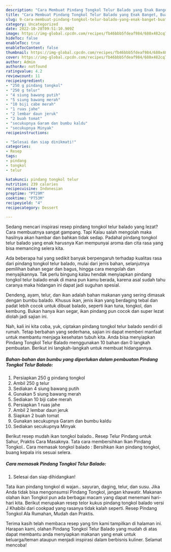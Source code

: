 ```yaml
---
description: "Cara Membuat Pindang Tongkol Telur Balado yang Enak Banget, Buat Buka Puasa Lezat Sekali"
title: "Cara Membuat Pindang Tongkol Telur Balado yang Enak Banget, Buat Buka Puasa Lezat Sekali"
slug: 9-cara-membuat-pindang-tongkol-telur-balado-yang-enak-banget-buat-buka-puasa-lezat-sekali
category: Uncategorized
date: 2022-10-28T09:51:10.909Z
image: https://img-global.cpcdn.com/recipes/fb46bbb5fdeaf984/680x482cq70/pindang-tongkol-telur-balado-foto-resep-utama.jpg
hideToc: false
enableToc: true
enableTocContent: false
thumbnail: https://img-global.cpcdn.com/recipes/fb46bbb5fdeaf984/680x482cq70/pindang-tongkol-telur-balado-foto-resep-utama.jpg
cover: https://img-global.cpcdn.com/recipes/fb46bbb5fdeaf984/680x482cq70/pindang-tongkol-telur-balado-foto-resep-utama.jpg
author: Admin
authorAv: notfound
ratingvalue: 4.2
reviewcount: 11
recipeingredient:
- "250 g pindang tongkol"
- "250 g telur"
- "4 siung bawang putih"
- "5 siung bawang merah"
- "10 biji cabe merah"
- "1 ruas jahe"
- "2 lembar daun jeruk"
- "2 buah tomat"
- "secukupnya Garam dan bumbu kaldu"
- "secukupnya Minyak"
recipeinstructions:

- "Selesai dan siap dinikmati!"
categories:
- Resep
tags:
- pindang
- tongkol
- telur

katakunci: pindang tongkol telur 
nutrition: 239 calories
recipecuisine: Indonesian
preptime: "PT29M"
cooktime: "PT53M"
recipeyield: "4"
recipecategory: Dessert

---
```



Sedang mencari inspirasi resep pindang tongkol telur balado yang lezat? Cara membuatnya sangat gampang. Tapi Kalau salah mengolah maka hasilnya akan hambar dan bahkan tidak sedap. Padahal pindang tongkol telur balado yang enak harusnya Kan mempunyai aroma dan cita rasa yang bisa memancing selera kita.


Ada beberapa hal yang sedikit banyak berpengaruh terhadap kualitas rasa dari pindang tongkol telur balado, mulai dari jenis bahan, selanjutnya pemilihan bahan segar dan bagus, hingga cara mengolah dan menyajikannya. Tak perlu bingung kalau hendak menyiapkan pindang tongkol telur balado enak di mana pun kamu berada, karena asal sudah tahu caranya maka hidangan ini dapat jadi suguhan spesial.

Dendeng, ayam, telur, dan ikan adalah bahan makanan yang sering dimasak dengan bumbu balado. Khusus ikan, jenis ikan yang berdaging tebal dan padat lebih cocok untuk dibuat balado, seperti ikan tuna, tongkol, dan kembung. Bukan hanya ikan segar, ikan pindang pun cocok dan super lezat diolah jadi sajian ini.


Nah, kali ini kita coba, yuk, ciptakan pindang tongkol telur balado sendiri di rumah. Tetap berbahan yang sederhana, sajian ini dapat memberi manfaat untuk membantu menjaga kesehatan tubuh kita. Anda bisa menyiapkan Pindang Tongkol Telur Balado menggunakan 10 bahan dan 0 langkah pembuatan. Berikut ini langkah-langkah untuk membuat hidangannya.

<!--inarticleads1-->

##### Bahan-bahan dan bumbu yang diperlukan dalam pembuatan Pindang Tongkol Telur Balado:

1. Persiapkan 250 g pindang tongkol
1. Ambil 250 g telur
1. Sediakan 4 siung bawang putih
1. Gunakan 5 siung bawang merah
1. Sediakan 10 biji cabe merah
1. Persiapkan 1 ruas jahe
1. Ambil 2 lembar daun jeruk
1. Siapkan 2 buah tomat
1. Gunakan secukupnya Garam dan bumbu kaldu
1. Sediakan secukupnya Minyak


Berikut resep mudah ikan tongkol balado.. Resep Telur Pindang untuk Sahur, Praktis Cara Masaknya. Tata cara membersihkan Ikan Pindang Tongkol.. Cara memasak tongkol balado : Bersihkan ikan pindang tongkol, buang kepala iris sesuai selera. 

<!--inarticleads2-->

##### Cara memasak Pindang Tongkol Telur Balado:


1. Selesai dan siap dihidangkan!

Tata ikan pindang tongkol di wajan.. sayuran, daging, telur, dan susu. Jika Anda tidak bisa mengonsumsi Pindang Tongkol, jangan khawatir. Makanan olahan ikan Tongkol pun ada berbagai macam yang dapat menemani hari-hari kita. Berikut merupakan resep telor kukus pindang tongkol balado versi J Khabibi dari cookpad yang rasanya tidak kalah seperti. Resep Pindang Tongkol Ala Rumahan, Mudah dan Praktis. 

Terima kasih telah membaca resep yang tim kami tampilkan di halaman ini. Harapan kami, olahan Pindang Tongkol Telur Balado yang mudah di atas dapat membantu anda menyiapkan makanan yang enak untuk keluarga/teman ataupun menjadi inspirasi dalam berbisnis kuliner. Selamat mencoba!
